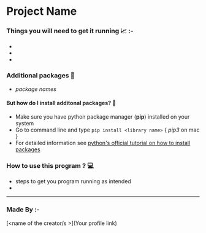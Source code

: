 # Project Name

<!---
Q what is this project ?
Q how will this help others at getting the task done ?
Q what were the steps earler and what steps can be skipped by using this automation ?
--->

### Things you will need to get it running  📈 :-
-
-
-

### Additional packages 📝
<!---only add the name of the packages which have to be installed externally--->
- _package names_

#### But how do I install additonal packages? 🤨
- Make sure you have python package manager (**pip**) installed on your system
- Go to command line and type ```pip install <library name>``` { _pip3_ on mac }
- For detailed information see [python's official tutorial on how to install packages](https://packaging.python.org/tutorials/installing-packages/)

### How to use this program ? 💻
-  steps to get you program running as intended
- 

---

### Made By :-
[<name of the creator/s >](Your profile link)
